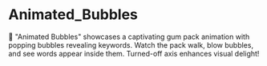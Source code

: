 # Animated_Bubbles
🌟 "Animated Bubbles" showcases a captivating gum pack animation with popping bubbles revealing keywords. Watch the pack walk, blow bubbles, and see words appear inside them. Turned-off axis enhances visual delight!
